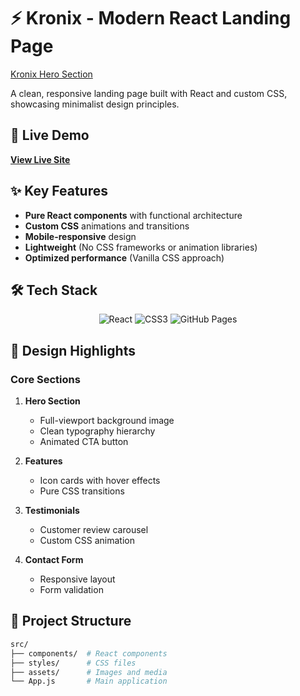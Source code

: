 # ⚡ Kronix - Modern React Landing Page

[Kronix Hero Section](https://ghoosted-jpg.github.io/Kronix-React/static/media/hero-bg.0e8b3c3e.jpg)

A clean, responsive landing page built with React and custom CSS, showcasing minimalist design principles.

## 🔗 Live Demo  
**[View Live Site](https://ghoosted-jpg.github.io/Kronix-React/)**

## ✨ Key Features
- **Pure React components** with functional architecture
- **Custom CSS** animations and transitions
- **Mobile-responsive** design
- **Lightweight** (No CSS frameworks or animation libraries)
- **Optimized performance** (Vanilla CSS approach)

## 🛠️ Tech Stack
<p align="center">
  <img src="https://img.shields.io/badge/React-20232A?style=for-the-badge&logo=react&logoColor=61DAFB" alt="React">
  <img src="https://img.shields.io/badge/CSS3-1572B6?style=for-the-badge&logo=css3&logoColor=white" alt="CSS3">
  <img src="https://img.shields.io/badge/GitHub_Pages-222222?style=for-the-badge&logo=github&logoColor=white" alt="GitHub Pages">
</p>

## 🎨 Design Highlights
### Core Sections
1. **Hero Section**
   - Full-viewport background image
   - Clean typography hierarchy
   - Animated CTA button

2. **Features**
   - Icon cards with hover effects
   - Pure CSS transitions

3. **Testimonials**
   - Customer review carousel
   - Custom CSS animation

4. **Contact Form**
   - Responsive layout
   - Form validation

## 🚀 Project Structure
```bash
src/
├── components/  # React components
├── styles/      # CSS files
├── assets/      # Images and media
└── App.js       # Main application
